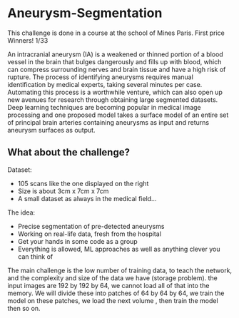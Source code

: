 # Aneurysm-Segmentation

This challenge is done in a course at the school of Mines Paris. First price Winners! 1/33

An intracranial aneurysm (IA) is a weakened or thinned portion of a blood vessel in the brain that bulges dangerously and fills up with blood, which can compress surrounding nerves and brain tissue and have a high risk of rupture. The process of identifying aneurysms requires manual identification by medical experts, taking several minutes per case. Automating this process is a worthwhile venture, which can also open up new avenues for research through obtaining large segmented datasets. Deep learning techniques are becoming popular in medical image processing and one proposed model takes a surface model of an entire set of principal brain arteries containing aneurysms as input and returns aneurysm surfaces as output.

## What about the challenge? 
Dataset:
- 105 scans like the one displayed on the right
- Size is about 3cm x 7cm x 7cm
- A small dataset as always in the medical field…

The idea:
- Precise segmentation of pre-detected aneurysms
- Working on real-life data, fresh from the hospital
- Get your hands in some code as a group
- Everything is allowed, ML approaches as well as anything clever you can think of 

The main challenge is the low number of training data, to teach the network, and the complexity and size of the data we have (storage problem). the input images are 192 by 192 by 64, we cannot load all of that into the memory. We will divide these into patches of 64 by 64 by 64, we train the model on these patches, we load the next volume , then train the model then so on.
